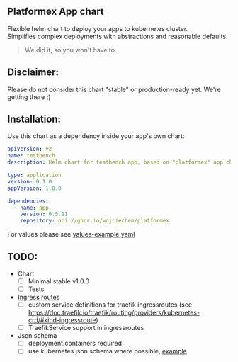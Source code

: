 Platformex App chart
---
Flexible helm chart to deploy your apps to kubernetes cluster.  
Simplifies complex deployments with abstractions and reasonable defaults.

>We did it, so you won't have to.

## Disclaimer:
Please do not consider this chart "stable" or production-ready yet. We're getting there ;)

## Installation:
Use this chart as a dependency inside your app's own chart:

```yaml
apiVersion: v2
name: testbench
description: Helm chart for testbench app, based on "platformex" app chart

type: application
version: 0.1.0
appVersion: 1.0.0

dependencies:
  - name: app
    version: 0.5.11
    repository: oci://ghcr.io/wojciechem/platformex
```
For values please see [values-example.yaml](charts/app/values-example.yaml)

## TODO:
- Chart
  - [ ] Minimal stable v1.0.0
  - [ ] Tests
- [Ingress routes](charts/app/templates/_ingressroute.tpl)
  - [ ] custom service definitions for traefik ingressroutes (see https://doc.traefik.io/traefik/routing/providers/kubernetes-crd/#kind-ingressroute)
  - [ ] TraefikService support in ingressroutes
- Json schema
  - [ ] deployment.containers required
  - [ ] use kubernetes json schema where possible, [example](https://raw.githubusercontent.com/yannh/kubernetes-json-schema/refs/heads/master/v1.31.3/probe.json)
